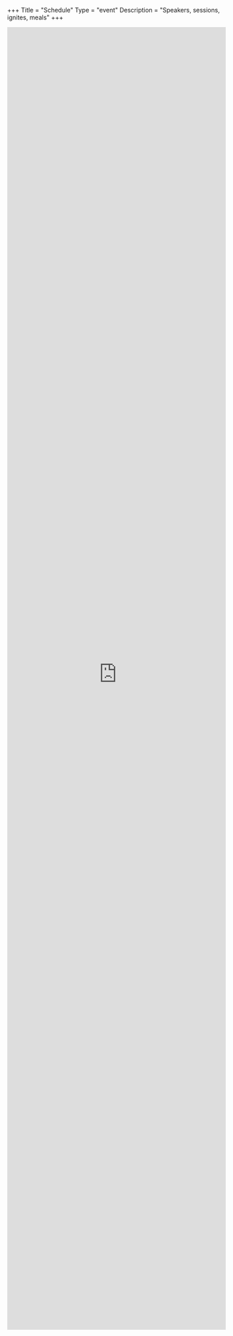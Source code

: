 +++
Title = "Schedule"
Type = "event"
Description = "Speakers, sessions, ignites, meals"
+++

<iframe src="https://devopsdaysaustin2018.sched.com" frameborder="0" height="3000" width="100%" vspace="0" hspace="0" marginheight="5" marginwidth="5" scrolling="auto" allowtransparency="true"></iframe>